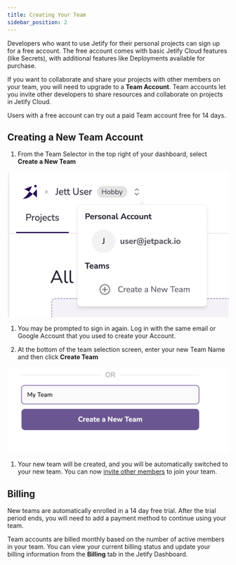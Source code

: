 ```yaml
---
title: Creating Your Team
sidebar_position: 2
---
```


Developers who want to use Jetify for their personal projects can sign up for a free account. The free account comes with basic Jetify Cloud features (like Secrets), with additional features like Deployments available for purchase.

If you want to collaborate and share your projects with other members on your team, you will need to upgrade to a **Team Account**. Team accounts let you invite other developers to share resources and collaborate on projects in Jetify Cloud.

Users with a free account can try out a paid Team account free for 14 days.

## Creating a New Team Account

1. From the Team Selector in the top right of your dashboard, select **Create a New Team**

![New Team](../../../static/img/team_selector.png)

1. You may be prompted to sign in again. Log in with the same email or Google Account that you used to create your Account.

1. At the bottom of the team selection screen, enter your new Team Name and then click **Create Team**

![Create Team Form](../../../static/img/create_team_form.png)

1. Your new team will be created, and you will be automatically switched to your new team. You can now [invite other members](./inviting_members.md) to join your team.

## Billing

New teams are automatically enrolled in a 14 day free trial. After the trial period ends, you will need to add a payment method to continue using your team.

Team accounts are billed monthly based on the number of active members in your team. You can view your current billing status and update your billing information from the **Billing** tab in the Jetify Dashboard.
